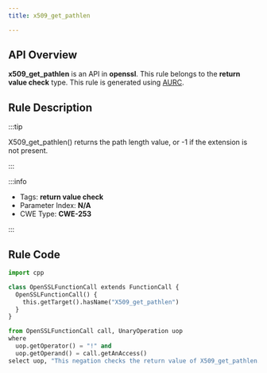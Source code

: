 ```yaml
---
title: x509_get_pathlen

---
```



## API Overview
**x509_get_pathlen** is an API in **openssl**. This rule belongs to the **return value check** type. This rule is generated using [AURC](../../tools/AURC).
## Rule Description

:::tip

X509_get_pathlen() returns the path length value, or -1 if the extension is not present.

:::

:::info

- Tags: **return value check**
- Parameter Index: **N/A**
- CWE Type: **CWE-253**

:::

## Rule Code
```python
import cpp

class OpenSSLFunctionCall extends FunctionCall {
  OpenSSLFunctionCall() {
    this.getTarget().hasName("X509_get_pathlen")
  }
}

from OpenSSLFunctionCall call, UnaryOperation uop
where
  uop.getOperator() = "!" and
  uop.getOperand() = call.getAnAccess()
select uop, "This negation checks the return value of X509_get_pathlen."
```